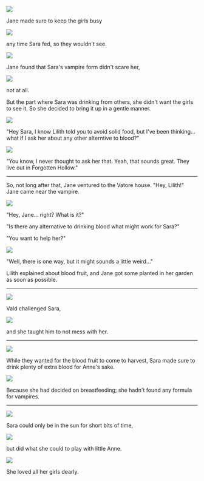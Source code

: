 ![](12-13-17_7-36-15%C2%A0PM.png)

Jane made sure to keep the girls busy

![](12-13-17_12-27-02%C2%A0AM.png)

any time Sara fed, so they wouldn't see.

![](12-13-17_11-19-35%C2%A0AM.png)

Jane found that Sara's vampire form didn't scare her,

![](12-13-17_11-30-21%C2%A0AM.png)

not at all.

But the part where Sara was drinking from others, she didn't want the girls to see it. So she decided to bring it up in a gentle manner.

![](12-14-17_10-43-56%C2%A0PM.png)

"Hey Sara, I know Lilith told you to avoid solid food, but I've been thinking... what if I ask her about any other alterntive to blood?"

![](12-14-17_10-44-15%C2%A0PM.png)

"You know, I never thought to ask her that. Yeah, that sounds great. They live out in Forgotten Hollow."

----

So, not long after that, Jane ventured to the Vatore house. "Hey, Lilith!" Jane came near the vampire.

![](12-14-17_10-49-10%C2%A0PM.png)

"Hey, Jane... right? What is it?"

"Is there any alternative to drinking blood what might work for Sara?"

"You want to help her?"

![](12-14-17_10-49-24%C2%A0PM.png)

"Well, there is one way, but it might sounds a little weird..."

Lilith explained about blood fruit, and Jane got some planted in her garden as soon as possible.

----

![](12-13-17_1-26-59%C2%A0PM.png)

Vald challenged Sara,

![](12-13-17_1-27-28%C2%A0PM.png)

and she taught him to not mess with her.

----

![](12-13-17_6-59-44%C2%A0PM.png)

While they wanted for the blood fruit to come to harvest, Sara made sure to drink plenty of extra blood for Anne's sake.

![](12-13-17_6-57-41%C2%A0PM.png)

Because she had decided on breastfeeding; she hadn't found any formula for vampires.

----

![](12-15-17_12-32-32%C2%A0AM.png)

Sara could only be in the sun for short bits of time,

![](12-15-17_12-36-19%C2%A0AM.png)

but did what she could to play with little Anne.

![](12-18-17_8-34-26%C2%A0PM.png)

She loved all her girls dearly.
